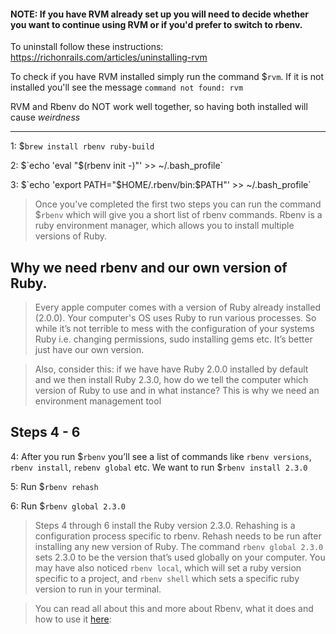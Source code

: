 #### NOTE: If you have RVM already set up you will need to decide whether you want to continue using RVM or if you'd prefer to switch to rbenv.

To uninstall follow these instructions: https://richonrails.com/articles/uninstalling-rvm

To check if you have RVM installed simply run the command $`rvm`. If it is not installed you'll see the message `command not found: rvm`

RVM and Rbenv do NOT work well together, so having both installed will cause _weirdness_

------


1: $`brew install rbenv ruby-build`

2: $`echo 'eval "$(rbenv init -)"' >> ~/.bash_profile`

3: $`echo 'export PATH="$HOME/.rbenv/bin:$PATH"' >> ~/.bash_profile`

> Once you've completed the first two steps you can run the command $`rbenv` which will give you a short list of rbenv commands. Rbenv is a ruby environment manager, which allows you to install multiple versions of Ruby.


## Why we need rbenv and our own version of Ruby.


> Every apple computer comes with a version of Ruby already installed (2.0.0). Your computer's OS uses Ruby to run various processes. So while it’s not terrible to mess with the configuration of your systems Ruby i.e. changing permissions, sudo installing gems etc. It’s better just have our own version.   

> Also, consider this: if we have have Ruby 2.0.0 installed by default and we then install Ruby 2.3.0, how do we tell the computer which version of Ruby to use and in what instance? This is why we need an environment management tool   

## Steps 4 - 6


4: After you run $`rbenv` you’ll see a list of commands like `rbenv versions`, `rbenv install`, `rebenv global` etc. We want to run $`rbenv install 2.3.0`

5: Run $`rbenv rehash`

6: Run $`rbenv global 2.3.0`

>Steps 4 through 6 install the Ruby version 2.3.0. Rehashing is a configuration process specific to rbenv. Rehash needs to be run after installing any new version of Ruby. The command `rbenv global 2.3.0` sets 2.3.0 to be the version that’s used globally on your computer. You may have also noticed `rbenv local`, which will set a ruby version specific to a project, and `rbenv shell` which sets a specific ruby version to run in your terminal.

>You can read all about this and more about Rbenv, what it does and how to use it [here](https://github.com/sstephenson/rbenv):
